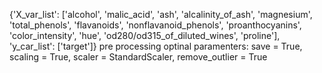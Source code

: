 {'X_var_list': ['alcohol', 'malic_acid', 'ash', 'alcalinity_of_ash', 'magnesium', 'total_phenols', 'flavanoids', 'nonflavanoid_phenols', 'proanthocyanins', 'color_intensity', 'hue', 'od280/od315_of_diluted_wines', 'proline'], 'y_car_list': ['target']}
pre processing optinal paramenters: save = True,  scaling = True, scaler = StandardScaler, remove_outlier = True 
